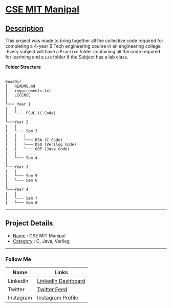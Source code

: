 # <ins> CSE MIT Manipal </ins>

## <ins> Description </ins>

This project was made to bring together all the collective code required for completing a 4-year 
B.Tech engineering course in an engineering college .Every subject will have a `Practice` folder 
containing all the code required for learining and a `Lab` folder if the Subject has a lab class.

**Folder Structure** <br><br>

```
BaseDir
│   README.md
│   requirements.txt
|   LICENSE
│
└─── Year 1
│   │
│   └─── PSUC (C Code)
│   
└───Year 2
|   |
|   └─── Sem 3
|   |   |
|   |   └─── DSA (C Code)
|   |   └─── DSD (Verilog Code)
|   |   └─── OOP (Java Code)
|   |
|   └─── Sem 4
│   
└───Year 3
|   |
|   └─── Sem 5
|   └─── Sem 6
│   
└───Year 4
|   |
|   └─── Sem 7
|   └─── Sem 8
```

---


## Project Details
* <ins>Name</ins> :  CSE MIT Manipal
* <ins>Category</ins> :  C, Java, Verilog

---

### Follow Me ###
| Name    | Links   |
| ------- | ------------ |
| LinkedIn  | [LinkedIn Dashboard](https://www.linkedin.com/in/angad-sandhu-183290198/) |
| Twitter | [Twitter Feed](https://twitter.com/Sandhu_inqui) |
| Instagram | [Instagram Profile](https://www.instagram.com/_angad.sandhu_/) |
